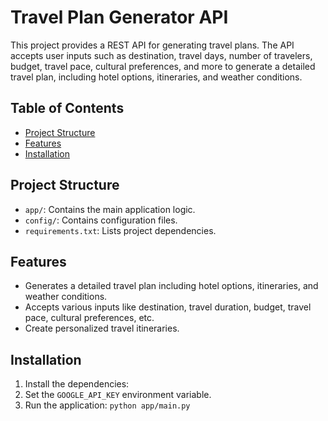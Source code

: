 # Travel Plan Generator API

This project provides a REST API for generating travel plans. The API accepts user inputs such as destination, travel days, number of travelers, budget, travel pace, cultural preferences, and more to generate a detailed travel plan, including hotel options, itineraries, and weather conditions.


## Table of Contents
- [Project Structure](#project-structure)
- [Features](#features)
- [Installation](#installation)


## Project Structure
- `app/`: Contains the main application logic.
- `config/`: Contains configuration files.
- `requirements.txt`: Lists project dependencies.


## Features
- Generates a detailed travel plan including hotel options, itineraries, and weather conditions.
- Accepts various inputs like destination, travel duration, budget, travel pace, cultural preferences, etc.
- Create personalized travel itineraries.


## Installation
1. Install the dependencies:
2. Set the `GOOGLE_API_KEY` environment variable.
3. Run the application: `python app/main.py`

